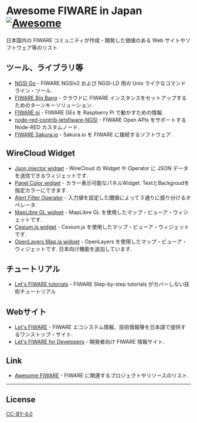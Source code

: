 # Awesome FIWARE in Japan[![Awesome](https://awesome.re/badge.svg)](https://awesome.re)

日本国内の FIWARE コミュニティが作成・開発した価値のある Web サイトやソフトウェア等のリスト

## ツール、ライブラリ等

-   [NGSI Go](https://github.com/lets-fiware/ngsi-go) - FIWARE NGSIv2 および NGSI-LD 用の Unix ライクなコマンドライン・ツール.
-   [FIWARE Big Bang](https://github.com/lets-fiware/FIWARE-Big-Bang) - クラウドに FIWARE インスタンスをセットアップするためのターンキーソリューション.
-   [FIWARE pi](https://github.com/lets-fiware/fiware-pi) - FIWARE GEs を Raspberry Pi で動かすための情報.
-   [node-red-contrib-letsfiware-NGSI](https://github.com/lets-fiware/node-red-contrib-letsfiware-NGSI) - FIWARE Open APIs をサポートする Node-RED カスタムノード.
-   [FIWARE Sakura.io](https://github.com/lets-fiware/fiware-sakuraio) - Sakura.io を FIWARE に接続するソフトウェア.

## WireCloud Widget

-   [Json injector widget](https://github.com/lets-fiware/json-injector) - WireCloud の Widget や Operator に JSON データを送信できるウィジェットです.
-   [Panel Color widget](https://github.com/sakura-internet/panel_color_widget) - カラー表示可能なパネルWidget. TextとBackgroudを指定カラーにできます.
-   [Alert Filter Operator](https://github.com/sakura-internet/alert_filter_operator) - 入力値を設定した閾値によって３通りに振り分けるオペレータ.
-   [MapLibre GL widget](https://github.com/lets-fiware/maplibre-gl-widget) - MapLibre GL を使用したマップ・ビューア・ウィジェットです.
-   [Cesium.js widget](https://github.com/lets-fiware/cesium-js-widget) - Cesium.js を使用したマップ・ビューア・ウィジェットです.
-   [OpenLayers Map ja widget](https://github.com/lets-fiware/ol-map-ja-widget) - OpenLayers を使用したマップ・ビューア・ウィジェットです. 日本向け機能を追加しています.

## チュートリアル

-   [Let's FIWARE tutorials](https://github.com/lets-fiware/lets-fiware.tutorials) - FIWARE Step-by-step tutorials がカバーしない技術チュートリアル

## Webサイト

-   [Let's FIWARE](https://www.letsfiware.jp/) - FIWARE エコシステム情報、技術情報等を日本語で提供するワンストップ・サイト.
-   [Let's FIWARE for Developers](https://www.letsfiware.jp/dev/) - 開発者向け FIWARE 情報サイト.

## Link

-   [Awesome FIWARE](https://github.com/FIWARE/awesome) - FIWARE に関連するプロジェクトやリソースのリスト.

---

## License

[CC-BY-4.0](LICENSE)
